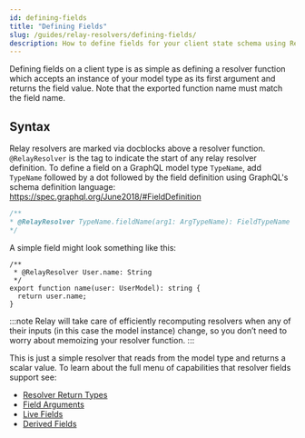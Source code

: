 ```yaml
---
id: defining-fields
title: "Defining Fields"
slug: /guides/relay-resolvers/defining-fields/
description: How to define fields for your client state schema using Relay Resolvers
---
```


Defining fields on a client type is as simple as defining a resolver function which accepts an instance of your model type as its first argument and returns the field value. Note that the exported function name must match the field name.

## Syntax

Relay resolvers are marked via docblocks above a resolver function. `@RelayResolver` is the tag to indicate the start of any relay resolver definition. To define a field on a GraphQL model type `TypeName`, add `TypeName` followed by a dot followed by the field definition using GraphQL's schema definition language: https://spec.graphql.org/June2018/#FieldDefinition

```js
/**
* @RelayResolver TypeName.fieldName(arg1: ArgTypeName): FieldTypeName
*/
```

A simple field might look something like this:

```tsx
/**
 * @RelayResolver User.name: String
 */
export function name(user: UserModel): string {
  return user.name;
}
```

:::note
Relay will take care of efficiently recomputing resolvers when any of their inputs (in this case the model instance) change, so you don’t need to worry about memoizing your resolver function.
:::

This is just a simple resolver that reads from the model type and returns a scalar value. To learn about the full menu of capabilities that resolver fields support see:

* [Resolver Return Types](./return-types.md)
* [Field Arguments](./field-arguments.md)
* [Live Fields](./live-fields.md)
* [Derived Fields](./derived-fields.md)
